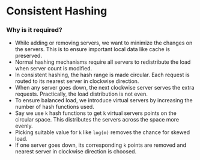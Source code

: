 # Consistent Hashing

### Why is it required?
- While adding or removing servers, we want to minimize the changes on the servers. This is to ensure important local data like cache is preserved.
- Normal hashing mechanisms require all servers to redistribute the load when server count is modified.
- In consistent hashing, the hash range is made circular. Each request is routed to its nearest server in clockwise direction.
- When any server goes down, the next clockwise server serves the extra requests. Practically, the load distribution is not even.
- To ensure balanced load, we introduce virtual servers by increasing the number of hash functions used.
- Say we use `k` hash functions to get `k` virtual servers points on the circular space. This distributes the servers across the space more evenly.
- Picking suitable value for `k` like `log(m)` removes the chance for skewed load.
- If one server goes down, its corresponding `k` points are removed and nearest server in clockwise direction is choosed.